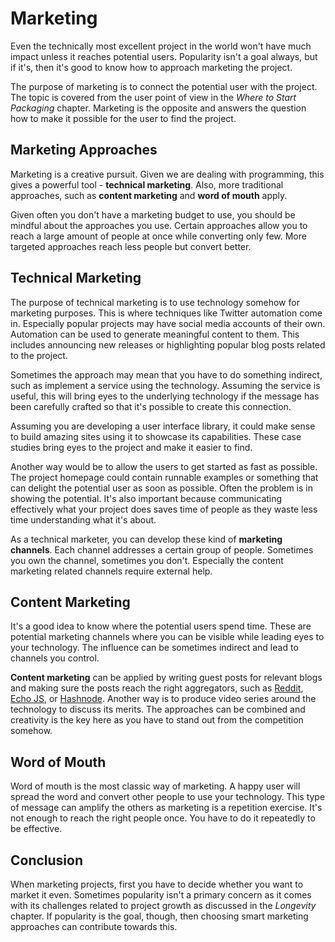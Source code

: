 # Marketing

Even the technically most excellent project in the world won't have much impact unless it reaches potential users. Popularity isn't a goal always, but if it's, then it's good to know how to approach marketing the project.

The purpose of marketing is to connect the potential user with the project. The topic is covered from the user point of view in the _Where to Start Packaging_ chapter. Marketing is the opposite and answers the question how to make it possible for the user to find the project.

## Marketing Approaches

Marketing is a creative pursuit. Given we are dealing with programming, this gives a powerful tool - **technical marketing**. Also, more traditional approaches, such as **content marketing** and **word of mouth** apply.

Given often you don't have a marketing budget to use, you should be mindful about the approaches you use. Certain approaches allow you to reach a large amount of people at once while converting only few. More targeted approaches reach less people but convert better.

## Technical Marketing

The purpose of technical marketing is to use technology somehow for marketing purposes. This is where techniques like Twitter automation come in. Especially popular projects may have social media accounts of their own. Automation can be used to generate meaningful content to them. This includes announcing new releases or highlighting popular blog posts related to the project.

Sometimes the approach may mean that you have to do something indirect, such as implement a service using the technology. Assuming the service is useful, this will bring eyes to the underlying technology if the message has been carefully crafted so that it's possible to create this connection.

Assuming you are developing a user interface library, it could make sense to build amazing sites using it to showcase its capabilities. These case studies bring eyes to the project and make it easier to find.

Another way would be to allow the users to get started as fast as possible. The project homepage could contain runnable examples or something that can delight the potential user as soon as possible. Often the problem is in showing the potential. It's also important because communicating effectively what your project does saves time of people as they waste less time understanding what it's about.

As a technical marketer, you can develop these kind of **marketing channels**. Each channel addresses a certain group of people. Sometimes you own the channel, sometimes you don't. Especially the content marketing related channels require external help.

## Content Marketing

It's a good idea to know where the potential users spend time. These are potential marketing channels where you can be visible while leading eyes to your technology. The influence can be sometimes indirect and lead to channels you control.

**Content marketing** can be applied by writing guest posts for relevant blogs and making sure the posts reach the right aggregators, such as [Reddit](https://www.reddit.com/r/javascript/), [Echo JS](http://www.echojs.com/), or [Hashnode](https://hashnode.com/). Another way is to produce video series around the technology to discuss its merits. The approaches can be combined and creativity is the key here as you have to stand out from the competition somehow.

## Word of Mouth

Word of mouth is the most classic way of marketing. A happy user will spread the word and convert other people to use your technology. This type of message can amplify the others as marketing is a repetition exercise. It's not enough to reach the right people once. You have to do it repeatedly to be effective.

## Conclusion

When marketing projects, first you have to decide whether you want to market it even. Sometimes popularity isn't a primary concern as it comes with its challenges related to project growth as discussed in the _Longevity_ chapter. If popularity is the goal, though, then choosing smart marketing approaches can contribute towards this.
